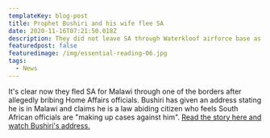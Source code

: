```yaml
---
templateKey: blog-post
title: Prophet Bushiri and his wife flee SA
date: 2020-11-16T07:21:50.018Z
description: They did not leave SA through Waterkloof airforce base as some reports suggest.
featuredpost: false
featuredimage: /img/essential-reading-06.jpg
tags:
  - News
---
```

It's clear now they fled SA for Malawi through one of the borders after allegedly bribing Home Affairs officials. Bushiri has given an address stating he is in Malawi and claims he is a law abiding citizen who feels South African officials are "making up cases against him". [Read the story here and watch Bushiri's address.](https://www.iol.co.za/sundayindependent/news/how-did-bushiris-pull-off-great-escape-it-wasnt-on-presidents-plane-say-officials-3d8f7b54-56e9-47e0-82b0-e78332a2a5c5)